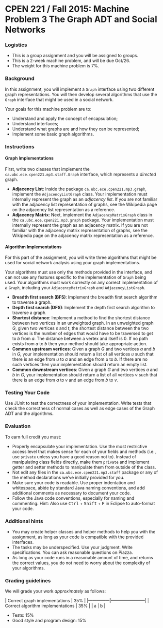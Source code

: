 **CPEN 221 / Fall 2015: Machine Problem 3**
The Graph ADT and Social Networks
===

### Logistics

+ This is a group assignment and you will be assigned to groups.
+ This is a 2-week machine problem, and will be due Oct/26.
+ The weight for this machine problem is 7%.

### Background

In this assignment, you will implement a `Graph` interface using two different graph representations. You will then develop several algorithms that use the `Graph` interface that might be used in a social network.

Your goals for this machine problem are to:
+ Understand and apply the concept of encapsulation;
+ Understand interfaces;
+ Understand what graphs are and how they can be represented;
+ Implement some basic graph algorithms.

### Instructions

#### Graph Implementations
First, write two classes that implement the `ca.ubc.ece.cpen221.mp3.staff.Graph` interface, which represents a _directed_ graph.
+ **Adjacency List**: Inside the package `ca.ubc.ece.cpen221.mp3.graph`, implement the `AdjacencyListGraph` class. Your implementation must internally represent the graph as an _adjacency list_. If you are not familiar with the adjacency list representation of graphs, see the Wikipedia page on the adjacency list representation as a reference.
+ **Adjacency Matrix**: Next, implement the `AdjacencyMatrixGraph` class in the `ca.ubc.ece.cpen221.mp3.graph` package. Your implementation must internally represent the graph as an adjacency matrix. If you are not familiar with the adjacency matrix representation of graphs, see the Wikipedia page on the adjacency matrix representation as a reference.

#### Algorithm Implementations
For this part of the assignment, you will write three algorithms that might be used for social network analysis using your graph implementations. 

Your algorithms must use only the methods provided in the interface, and can not use any features specific to the implementation of `Graph` being used. Your algorithms must work correctly on any correct implementation of a `Graph`, including your `AdjacencyMatrixGraph` and `AdjacencyListGraph`.

+ **Breadth first search (BFS)**: Implement the breadth first search algorithm to traverse a graph.
+ **Depth first search (DFS)**: Implement the depth first search algorithm to traverse a graph.
+ **Shortest distance**: Implement a method to find the shortest distance between two vertices in an unweighted graph. In an unweighted graph _G_, given two vertices _s_ and _t_, the shortest distance between the two vertices is the number of edges that would have to be traversed to get to _b_ from _a_. The distance between a vertex and itself is 0. If no path exists from _a_ to _b_ then your method should take appropriate action.
+ **Common upstream vertices**: Given a graph _G_ and two vertices _a_ and _b_ in _G_, your implementation should return a list of all vertices _u_ such that there is an edge from _u_ to _a_ and an edge from _u_ to _b_. If there are no such vertices then your implementation should return an empty list.
+ **Common downstream vertices**: Given a graph _G_ and two vertices _a_ and _b_ in _G_, your implementation should return a list of all vertices _v_ such that there is an edge from _a_ to _v_ and an edge from _b_ to _v_.  

### Testing Your Code
Use JUnit to test the correctness of your implementation. Write tests that check the correctness of normal cases as well as edge cases of the Graph ADT and the algorithms.

### Evaluation
To earn full credit you must:
+ Properly encapsulate your implementation. Use the most restrictive access level that makes sense for each of your fields and methods (i.e., use `private` unless you have a good reason not to). Instead of manipulating class fields directly, make them `private` and implement getter and setter methods to manipulate them from outside of the class. 
+ Not edit any files in the `ca.ubc.ece.cpen221.mp3.staff` package or any of the method declarations we’ve initially provided for you.
+ Make sure your code is readable. Use proper indentation and whitespace, abide by standard Java naming conventions, and add additional comments as necessary to document your code.
+ Follow the Java code conventions, especially for naming and commenting. Hint: Also use <kbd>Ctrl</kbd> + <kbd>Shift</kbd> + <kbd>F</kbd> in Eclipse to auto-format your code.

### Additional hints
+ You may create helper classes and helper methods to help you with the assignment, as long as your code is compatible with the provided interfaces.
+ The tasks may be underspecified. Use your judgment. Write specifications. You can ask reasonable questions on Piazza.
+ As long as your code runs in a reasonable amount of time, and returns the correct values, you do not need to worry about the complexity of your algorithms.

### Grading guidelines
We will grade your work _approximately_ as follows:

| Correct graph implementations | 35% |
|—————|————————|
| Correct algorithm implementations | 35% |
| a | b |

+ Tests: 15%
+ Good style and program design: 15%